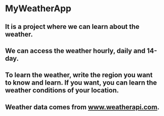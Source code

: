 # MyWeatherApp

## It is a project where we can learn about the weather.

## We can access the weather hourly, daily and 14-day.

## To learn the weather, write the region you want to know and learn. If you want, you can learn the weather conditions of your location.

## Weather data comes from www.weatherapi.com.
